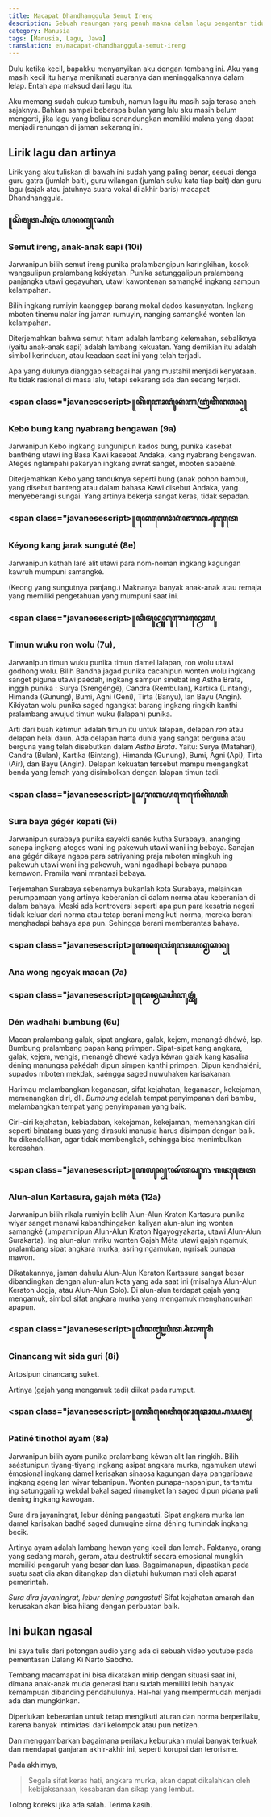 ```yaml
---
title: Macapat Dhandhanggula Semut Ireng
description: Sebuah renungan yang penuh makna dalam lagu pengantar tidur
category: Manusia
tags: [Manusia, Lagu, Jawa]
translation: en/macapat-dhandhanggula-semut-ireng
---
```


<script>
import Youtube from '$lib/component/Youtube.svelte'
</script>

Dulu ketika kecil, bapakku menyanyikan aku dengan tembang ini. Aku yang masih kecil itu hanya menikmati suaranya dan meninggalkannya dalam lelap. Entah apa maksud dari lagu itu.

Aku memang sudah cukup tumbuh, namun lagu itu masih saja terasa aneh sajaknya. Bahkan sampai beberapa bulan yang lalu aku masih belum mengerti, jika lagu yang beliau senandungkan memiliki makna yang dapat menjadi renungan di jaman sekarang ini.

## Lirik lagu dan artinya

Lirik yang aku tuliskan di bawah ini sudah yang paling benar, sesuai denga guru gatra (jumlah bait), guru wilangan (jumlah suku kata tiap bait) dan guru lagu (sajak atau jatuhnya suara vokal di akhir baris) macapat Dhandhanggula.

### <span class="javanese-script">꧋ꦱꦼ​ꦩꦸꦠ꧀ꦲꦶ​ꦉꦁ​꧈ ꦲ​ꦤꦏ꧀ꧏꦱ​ꦥꦶ​</span>

### Semut ireng, anak-anak sapi (10i)

Jarwanipun bilih semut ireng punika pralambangipun karingkihan, kosok wangsulipun pralambang kekiyatan. Punika satunggalipun pralambang panjangka utawi gegayuhan, utawi kawontenan samangké ingkang sampun kelampahan.

Bilih ingkang rumiyin kaanggep barang mokal dados kasunyatan. Ingkang mboten tinemu nalar ing jaman rumuyin, nanging samangké wonten lan kelampahan.

Diterjemahkan bahwa semut hitam adalah lambang kelemahan, sebaliknya (yaitu anak-anak sapi) adalah lambang kekuatan. Yang demikian itu adalah simbol kerinduan, atau keadaan saat ini yang telah terjadi.

Apa yang dulunya dianggap sebagai hal yang mustahil menjadi kenyataan. Itu tidak rasional di masa lalu, tetapi sekarang ada dan sedang terjadi.

### <span class="javanesescript>꧋ꦏꦼ​ꦧꦺꦴ​ꦧꦸꦁ​ꦏꦁ​ꦚ​ꦧꦿꦁ​ꦧꦼ​ꦔ​ꦮꦤ꧀</span>

### Kebo bung kang nyabrang bengawan (9a)

Jarwanipun Kebo ingkang sungunipun kados bung, punika kasebat banthéng utawi ing Basa Kawi kasebat Andaka, kang nyabrang bengawan. Ateges nglampahi pakaryan ingkang awrat sanget, mboten sabaéné.

Diterjemahkan Kebo yang tanduknya seperti bung (anak pohon bambu), yang disebut banteng atau dalam bahasa Kawi disebut Andaka, yang menyeberangi sungai. Yang artinya bekerja sangat keras, tidak sepadan.

### <span class="javanesescript>꧋ꦏꦺ​ꦪꦺꦴꦁ​ꦏꦁ​ꦗ​ꦫꦏ꧀ꦱꦸ​ꦔꦸ​ꦠꦺ</span>

### Kéyong kang jarak sunguté (8e)

Jarwanipun kathah laré alit utawi para nom-noman ingkang kagungan kawruh mumpuni samangké.

(Keong yang sungutnya panjang.) Maknanya banyak anak-anak atau remaja yang memiliki pengetahuan yang mumpuni saat ini.

### <span class="javanesescript>꧋ꦠꦶ​ꦩꦸꦤ꧀ꦮꦸ​ꦏꦸ​ꦫꦺꦴꦤ꧀ꦮꦺꦴ​ꦭꦸ</span>

### Timun wuku ron wolu (7u),

Jarwanipun timun wuku punika timun damel lalapan, ron wolu utawi godhong wolu. Bilih Bandha jagad punika cacahipun wonten wolu ingkang sanget piguna utawi paédah, ingkang sampun sinebat ing Astha Brata, inggih punika : Surya (Srengéngé), Candra (Rembulan), Kartika (Lintang), Himanda (Gunung), Bumi, Agni (Geni), Tirta (Banyu), lan Bayu (Angin). Kikiyatan wolu punika saged ngangkat barang ingkang ringkih kanthi pralambang awujud timun wuku (lalapan) punika.

Arti dari buah ketimun adalah timun itu untuk lalapan, delapan _ron_ atau delapan helai daun. Ada delapan harta dunia yang sangat berguna atau berguna yang telah disebutkan dalam _Astha Brata_. Yaitu: Surya (Matahari), Candra (Bulan), Kartika (Bintang), Himanda (Gunung), Bumi, Agni (Api), Tirta (Air), dan Bayu (Angin). Delapan kekuatan tersebut mampu mengangkat benda yang lemah yang disimbolkan dengan lalapan timun tadi.

### <span class="javanesescript>꧋ꦱꦸ​ꦫ​ꦧ​ꦪ​ꦒꦺ​ꦒꦺꦂ​ꦏꦼ​ꦥ​ꦠꦶ​</span>

### Sura baya gégér kepati (9i)

Jarwanipun surabaya punika sayekti sanés kutha Surabaya, ananging sanepa ingkang ateges wani ing pakewuh utawi wani ing bebaya. Sanajan ana gégér dikaya ngapa para satriyaning praja mboten mingkuh ing pakewuh utawi wani ing pakewuh, wani ngadhapi bebaya punapa kemawon. Pramila wani mrantasi bebaya.

Terjemahan Surabaya sebenarnya bukanlah kota Surabaya, melainkan perumpamaan yang artinya keberanian di dalam norma atau keberanian di dalam bahaya. Meski ada kontroversi seperti apa pun para kesatria negeri tidak keluar dari norma atau tetap berani mengikuti norma, mereka berani menghadapi bahaya apa pun. Sehingga berani memberantas bahaya.

### <span class="javanesescript>꧋ꦲ​ꦤ​ꦮꦺꦴꦁ​ꦔꦺꦴ​ꦪꦏ꧀ꦩ​ꦕꦤ꧀</span>

### Ana wong ngoyak macan (7a)

### <span class="javanesescript>꧋ꦢꦺꦤ꧀ꦮ​ꦣ​ꦲꦶ​ꦧꦸꦩ꧀ꦧꦸꦁ​</span>

### Dén wadhahi bumbung (6u)

Macan pralambang galak, sipat angkara, galak, kejem, menangé dhéwé, lsp. Bumbung pralambang papan kang primpen. Sipat-sipat kang angkara, galak, kejem, wengis, menangé dhewé kadya kéwan galak kang kasalira déning manungsa pakédah dipun simpen kanthi primpen. Dipun kendhaléni, supados mboten mekdak, saéngga saged nuwuhaken karisakanan.

Harimau melambangkan keganasan, sifat kejahatan, keganasan, kekejaman, memenangkan diri, dll. _Bumbung_ adalah tempat penyimpanan dari bambu, melambangkan tempat yang penyimpanan yang baik.

Ciri-ciri kejahatan, kebiadaban, kekejaman, kekejaman, memenangkan diri seperti binatang buas yang dirasuki manusia harus disimpan dengan baik. Itu dikendalikan, agar tidak membengkak, sehingga bisa menimbulkan keresahan.

### <span class="javanesescript>꧋ꦲ​ꦭꦸꦤ꧀ꧏꦑꦂ​ꦠ​ꦱꦸ​ꦫ​꧈ ꦒ​ꦗꦃ​ꦩꦺ​ꦠ</span>

### Alun-alun Kartasura, gajah méta (12a)

Jarwanipun bilih rikala rumiyin belih Alun-Alun Kraton Kartasura punika wiyar sanget menawi kabandhingaken kaliyan alun-alun ing wonten samangké (umpaminipun Alun-Alun Kraton Ngayogyakarta, utawi Alun-Alun Surakarta). Ing alun-alun mriku wonten Gajah Méta utawi gajah ngamuk, pralambang sipat angkara murka, asring ngamukan, ngrisak punapa mawon.

Dikatakannya, jaman dahulu Alun-Alun Keraton Kartasura sangat besar dibandingkan dengan alun-alun kota yang ada saat ini (misalnya Alun-Alun Keraton Jogja, atau Alun-Alun Solo). Di alun-alun terdapat gajah yang mengamuk, simbol sifat angkara murka yang mengamuk menghancurkan apapun.

### <span class="javanesescript>꧋ꦕꦶ​ꦤꦚ꧀ꦕꦁ​ꦮꦶꦠ꧀ꦱꦶ​ꦢ​ꦒꦸ​ꦫꦶ</span>

### Cinancang wit sida guri (8i)

Artosipun cinancang suket.

Artinya (gajah yang mengamuk tadi) diikat pada rumput.

### <span class="javanesescript>꧋ꦥ​ꦠꦶ​ꦤꦺ​ꦠꦶ​ꦤꦺꦴ​ꦛꦺꦴꦭ꧀ꦲ​ꦪꦩ꧀</span>

### Patiné tinothol ayam (8a)

Jarwanipun bilih ayam punika pralambang kéwan alit lan ringkih. Bilih saéstunipun tiyang-tiyang ingkang asipat angkara murka, ngamukan utawi émosional ingkang damel kerisakan sinaosa kagungan daya pangaribawa ingkang ageng lan wiyar tebanipun. Wonten punapa-napanipun, tartamtu ing satunggaling wekdal bakal saged rinangket lan saged dipun pidana pati dening ingkang kawogan.

Sura dira jayaningrat, lebur déning pangastuti. Sipat angkara murka lan damel karisakan badhé saged dumugine sirna déning tumindak ingkang becik.

Artinya ayam adalah lambang hewan yang kecil dan lemah. Faktanya, orang yang sedang marah, geram, atau destruktif secara emosional mungkin memiliki pengaruh yang besar dan luas. Bagaimanapun, dipastikan pada suatu saat dia akan ditangkap dan dijatuhi hukuman mati oleh aparat pemerintah.

_Sura dira jayaningrat, lebur dening pangastuti_ Sifat kejahatan amarah dan kerusakan akan bisa hilang dengan perbuatan baik.

## Ini bukan ngasal

Ini saya tulis dari potongan audio yang ada di sebuah video youtube pada pementasan Dalang Ki Narto Sabdho.

<Youtube id="sI9MUa_khn4"/>

Tembang macamapat ini bisa dikatakan mirip dengan situasi saat ini, dimana anak-anak muda generasi baru sudah memiliki lebih banyak kemampuan dibanding pendahulunya. Hal-hal yang mempermudah menjadi ada dan mungkinkan.

Diperlukan keberanian untuk tetap mengikuti aturan dan norma berperilaku, karena banyak intimidasi dari kelompok atau pun netizen.

Dan menggambarkan bagaimana perilaku keburukan mulai banyak terkuak dan mendapat ganjaran akhir-akhir ini, seperti korupsi dan terorisme.

Pada akhirnya,

> Segala sifat keras hati, angkara murka, akan dapat dikalahkan oleh kebijaksanaan, kesabaran dan sikap yang lembut.

Tolong koreksi jika ada salah. Terima kasih.
